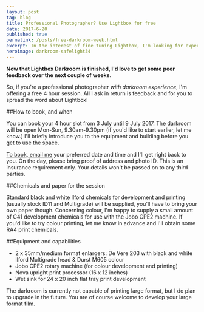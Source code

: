 ```yaml
---
layout: post
tag: blog
title: Professional Photographer? Use Lightbox for free
date: 2017-6-20
published: true
permalink: /posts/free-darkroom-week.html
excerpt: In the interest of fine tuning Lightbox, I'm looking for experience film photographers to run it through its paces in July.
heroimage: darkroom-safelight34
---
```


**Now that Lightbox Darkroom is finished, I'd love to get some peer feedback over the next couple of weeks.**

So, if you're a professional photographer *with darkroom experience*, I'm offering a free 4 hour session. All I ask in return is feedback and for you to spread the word about Lightbox!

##How to book, and when

You can book your 4 hour slot from 3 July until 9 July 2017. The darkroom will be open Mon-Sun, 9.30am-9.30pm (if you'd like to start earlier, let me know.) I'll briefly introduce you to the equipment and building before you get to use the space.

[To book, email me](mailto:info@lightbox.photo) your preferred date and time and I'll get right back to you. On the day, please bring proof of address and photo ID. This is an insurance requirement only. Your details won't be passed on to any third parties.

##Chemicals and paper for the session

Standard black and white Ilford chemicals for development and printing (usually stock ID11 and Multigrade) will be supplied, you'll have to bring your own paper though. Concerning colour, I'm happy to supply a small amount of C41 development chemicals for use with the Jobo CPE2 machine. If you'd like to try colour printing, let me know in advance and I'll obtain some RA4 print chemicals.

##Equipment and capabilities

* 2 x 35mm/medium format enlargers: De Vere 203 with black and white Ilford Multigrade head & Durst M605 colour
* Jobo CPE2 rotary machine (for colour development and printing)
* Nova upright print processor (16 x 12 inches)
* Wet sink for 24 x 20 inch flat tray print development

The darkroom is currently not capable of printing large format, but I do plan to upgrade in the future. You are of course welcome to develop your large format film.
